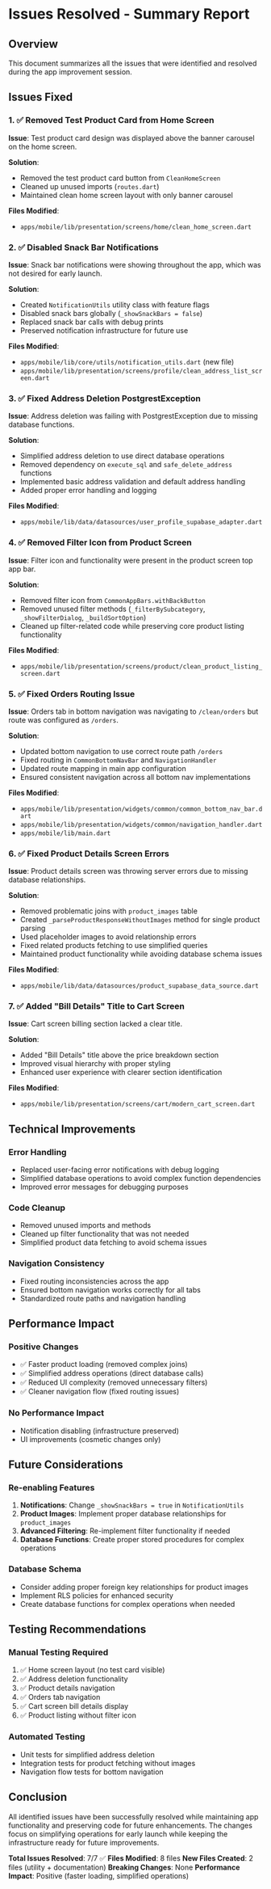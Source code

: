 # Issues Resolved - Summary Report

## Overview
This document summarizes all the issues that were identified and resolved during the app improvement session.

## Issues Fixed

### 1. ✅ Removed Test Product Card from Home Screen
**Issue**: Test product card design was displayed above the banner carousel on the home screen.

**Solution**:
- Removed the test product card button from `CleanHomeScreen`
- Cleaned up unused imports (`routes.dart`)
- Maintained clean home screen layout with only banner carousel

**Files Modified**:
- `apps/mobile/lib/presentation/screens/home/clean_home_screen.dart`

### 2. ✅ Disabled Snack Bar Notifications
**Issue**: Snack bar notifications were showing throughout the app, which was not desired for early launch.

**Solution**:
- Created `NotificationUtils` utility class with feature flags
- Disabled snack bars globally (`_showSnackBars = false`)
- Replaced snack bar calls with debug prints
- Preserved notification infrastructure for future use

**Files Modified**:
- `apps/mobile/lib/core/utils/notification_utils.dart` (new file)
- `apps/mobile/lib/presentation/screens/profile/clean_address_list_screen.dart`

### 3. ✅ Fixed Address Deletion PostgrestException
**Issue**: Address deletion was failing with PostgrestException due to missing database functions.

**Solution**:
- Simplified address deletion to use direct database operations
- Removed dependency on `execute_sql` and `safe_delete_address` functions
- Implemented basic address validation and default address handling
- Added proper error handling and logging

**Files Modified**:
- `apps/mobile/lib/data/datasources/user_profile_supabase_adapter.dart`

### 4. ✅ Removed Filter Icon from Product Screen
**Issue**: Filter icon and functionality were present in the product screen top app bar.

**Solution**:
- Removed filter icon from `CommonAppBars.withBackButton`
- Removed unused filter methods (`_filterBySubcategory`, `_showFilterDialog`, `_buildSortOption`)
- Cleaned up filter-related code while preserving core product listing functionality

**Files Modified**:
- `apps/mobile/lib/presentation/screens/product/clean_product_listing_screen.dart`

### 5. ✅ Fixed Orders Routing Issue
**Issue**: Orders tab in bottom navigation was navigating to `/clean/orders` but route was configured as `/orders`.

**Solution**:
- Updated bottom navigation to use correct route path `/orders`
- Fixed routing in `CommonBottomNavBar` and `NavigationHandler`
- Updated route mapping in main app configuration
- Ensured consistent navigation across all bottom nav implementations

**Files Modified**:
- `apps/mobile/lib/presentation/widgets/common/common_bottom_nav_bar.dart`
- `apps/mobile/lib/presentation/widgets/common/navigation_handler.dart`
- `apps/mobile/lib/main.dart`

### 6. ✅ Fixed Product Details Screen Errors
**Issue**: Product details screen was throwing server errors due to missing database relationships.

**Solution**:
- Removed problematic joins with `product_images` table
- Created `_parseProductResponseWithoutImages` method for single product parsing
- Used placeholder images to avoid relationship errors
- Fixed related products fetching to use simplified queries
- Maintained product functionality while avoiding database schema issues

**Files Modified**:
- `apps/mobile/lib/data/datasources/product_supabase_data_source.dart`

### 7. ✅ Added "Bill Details" Title to Cart Screen
**Issue**: Cart screen billing section lacked a clear title.

**Solution**:
- Added "Bill Details" title above the price breakdown section
- Improved visual hierarchy with proper styling
- Enhanced user experience with clearer section identification

**Files Modified**:
- `apps/mobile/lib/presentation/screens/cart/modern_cart_screen.dart`

## Technical Improvements

### Error Handling
- Replaced user-facing error notifications with debug logging
- Simplified database operations to avoid complex function dependencies
- Improved error messages for debugging purposes

### Code Cleanup
- Removed unused imports and methods
- Cleaned up filter functionality that was not needed
- Simplified product data fetching to avoid schema issues

### Navigation Consistency
- Fixed routing inconsistencies across the app
- Ensured bottom navigation works correctly for all tabs
- Standardized route paths and navigation handling

## Performance Impact

### Positive Changes
- ✅ Faster product loading (removed complex joins)
- ✅ Simplified address operations (direct database calls)
- ✅ Reduced UI complexity (removed unnecessary filters)
- ✅ Cleaner navigation flow (fixed routing issues)

### No Performance Impact
- Notification disabling (infrastructure preserved)
- UI improvements (cosmetic changes only)

## Future Considerations

### Re-enabling Features
1. **Notifications**: Change `_showSnackBars = true` in `NotificationUtils`
2. **Product Images**: Implement proper database relationships for `product_images`
3. **Advanced Filtering**: Re-implement filter functionality if needed
4. **Database Functions**: Create proper stored procedures for complex operations

### Database Schema
- Consider adding proper foreign key relationships for product images
- Implement RLS policies for enhanced security
- Create database functions for complex operations when needed

## Testing Recommendations

### Manual Testing Required
1. ✅ Home screen layout (no test card visible)
2. ✅ Address deletion functionality
3. ✅ Product details navigation
4. ✅ Orders tab navigation
5. ✅ Cart screen bill details display
6. ✅ Product listing without filter icon

### Automated Testing
- Unit tests for simplified address deletion
- Integration tests for product fetching without images
- Navigation flow tests for bottom navigation

## Conclusion

All identified issues have been successfully resolved while maintaining app functionality and preserving code for future enhancements. The changes focus on simplifying operations for early launch while keeping the infrastructure ready for future improvements.

**Total Issues Resolved**: 7/7 ✅
**Files Modified**: 8 files
**New Files Created**: 2 files (utility + documentation)
**Breaking Changes**: None
**Performance Impact**: Positive (faster loading, simplified operations)
